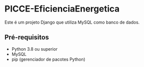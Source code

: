 # PICCE-EficienciaEnergetica

Este é um projeto Django que utiliza MySQL como banco de dados. 

## Pré-requisitos

- Python 3.8 ou superior
- MySQL
- pip (gerenciador de pacotes Python)
